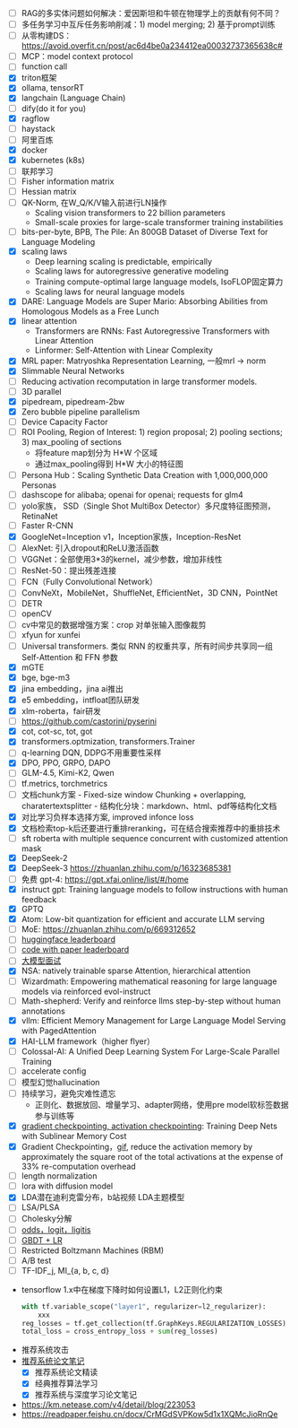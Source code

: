 - [ ] RAG的多实体问题如何解决：爱因斯坦和牛顿在物理学上的贡献有何不同？
- [ ] 多任务学习中互斥任务影响削减：1) model merging; 2) 基于prompt训练
- [ ] 从零构建DS：https://avoid.overfit.cn/post/ac6d4be0a234412ea00032737365638c#
- [ ] MCP：model context protocol
- [ ] function call
- [x] triton框架
- [x] ollama, tensorRT
- [x] langchain (Language Chain)
- [ ] dify(do it for you)
- [x] ragflow
- [ ] haystack
- [ ] 阿里百炼
- [x] docker
- [x] kubernetes (k8s)
- [ ] 联邦学习
- [ ] Fisher information matrix
- [ ] Hessian matrix
- [ ] QK-Norm, 在W_Q/K/V输入前进行LN操作
    - Scaling vision transformers to 22 billion parameters
    - Small-scale proxies for large-scale transformer training instabilities
- [ ] bits-per-byte, BPB, The Pile: An 800GB Dataset of Diverse Text for Language Modeling
- [x] scaling laws
    - Deep learning scaling is predictable, empirically
    - Scaling laws for autoregressive generative modeling
    - Training compute-optimal large language models, IsoFLOP固定算力
    - Scaling laws for neural language models
- [x] DARE: Language Models are Super Mario: Absorbing Abilities from Homologous Models as a Free Lunch
- [x] linear attention
    - Transformers are RNNs: Fast Autoregressive Transformers with Linear Attention
    - Linformer: Self-Attention with Linear Complexity
- [x] MRL paper: Matryoshka Representation Learning, 一般mrl → norm
- [x] Slimmable Neural Networks
- [ ] Reducing activation recomputation in large transformer models.
- [ ] 3D parallel
- [x] pipedream, pipedream-2bw
- [x] Zero bubble pipeline parallelism
- [ ] Device Capacity Factor
- [ ] ROI Pooling, Region of Interest: 1) region proposal; 2) pooling sections; 3) max_pooling of sections
    - 将feature map划分为 H*W 个区域
    - 通过max_pooling得到 H*W 大小的特征图
- [ ] Persona Hub：Scaling Synthetic Data Creation with 1,000,000,000 Personas
- [ ] dashscope for alibaba; openai for openai; requests for glm4
- [ ] yolo家族， SSD（Single Shot MultiBox Detector）多尺度特征图预测，RetinaNet
- [ ] Faster R-CNN
- [x] GoogleNet=Inception v1，Inception家族，Inception-ResNet
- [ ] AlexNet: 引入dropout和ReLU激活函数
- [ ] VGGNet：全部使用3*3的kernel，减少参数，增加非线性
- [ ] ResNet-50：提出残差连接
- [ ] FCN（Fully Convolutional Network）
- [ ] ConvNeXt，MobileNet，ShuffleNet, EfficientNet，3D CNN，PointNet 
- [ ] DETR
- [ ] openCV
- [ ] cv中常见的数据增强方案：crop 对单张输入图像裁剪
- [ ] xfyun for xunfei
- [ ] Universal transformers. 类似 RNN 的权重共享，所有时间步共享同一组 Self-Attention 和 FFN 参数
- [x] mGTE
- [x] bge, bge-m3
- [x] jina embedding，jina ai推出
- [x] e5 embedding，intfloat团队研发
- [x] xlm-roberta，fair研发
- [ ] https://github.com/castorini/pyserini
- [x] cot, cot-sc, tot, got
- [x] transformers.optmization, transformers.Trainer
- [ ] q-learning DQN, DDPG不用重要性采样
- [x] DPO, PPO, GRPO, DAPO
- [ ] GLM-4.5, Kimi-K2, Qwen
- [ ] tf.metrics, torchmetrics
- [ ] 文档chunk方案
        - Fixed-size window Chunking + overlapping, charatertextsplitter
        - 结构化分块：markdown、html、pdf等结构化文档
- [x] 对比学习负样本选择方案, improved infonce loss
- [x] 文档检索top-k后还要进行重排reranking，可在结合搜索推荐中的重排技术
- [ ] sft roberta with multiple sequence concurrent with customized attention mask
- [x] DeepSeek-2
- [x] DeepSeek-3 https://zhuanlan.zhihu.com/p/16323685381
- [ ] 免费 gpt-4: https://gpt.xfai.online/list/#/home
- [x] instruct gpt: Training language models to follow instructions with human feedback
- [x] GPTQ
- [x] Atom: Low-bit quantization for efficient and accurate LLM serving
- [ ] MoE: https://zhuanlan.zhihu.com/p/669312652
- [ ] [huggingface leaderboard](https://huggingface.co/spaces?q=leaderboard)
- [ ] [code with paper leaderboard](https://paperswithcode.com/sota)
- [ ] [大模型面试](https://zhuanlan.zhihu.com/p/691588703)
- [x] NSA: natively trainable sparse Attention, hierarchical attention
- [ ] Wizardmath: Empowering mathematical reasoning for large language models via reinforced evol-instruct
- [ ] Math-shepherd: Verify and reinforce llms step-by-step without human annotations
- [x] vllm: Efficient Memory Management for Large Language Model Serving with PagedAttention
- [x] HAI-LLM framework（higher flyer）
- [ ] Colossal-AI:  A Unified Deep Learning System For Large-Scale Parallel Training
- [ ] accelerate config
- [ ] 模型幻觉hallucination
- [ ] 持续学习，避免灾难性遗忘
    - 正则化、数据放回、增量学习、adapter网络，使用pre model软标签数据参与训练等
- [x] [gradient checkpointing, activation checkpointing](https://www.bilibili.com/video/BV1nJ4m1M7Qw/?spm_id_from=333.1387.search.video_card.click&vd_source=782e4c31fc5e63b7cb705fa371eeeb78): Training Deep Nets with Sublinear Memory Cost
- [x] Gradient Checkpointing，[gif](https://pic3.zhimg.com/v2-1679b74a85687cdb250e532931bb266a_b.webp), reduce the activation memory by approximately the square root of the total activations at the expense of 33% re-computation overhead
- [ ] length normalization
- [ ] lora with diffusion model 
- [x] LDA潜在迪利克雷分布，b站视频 LDA主题模型
- [ ] LSA/PLSA
- [ ] Cholesky分解
- [ ] [odds，logit，ligitis](https://zhuanlan.zhihu.com/p/435912211)
- [ ] [GBDT + LR](https://www.cnblogs.com/wkang/p/9657032.html)
- [ ] Restricted Boltzmann Machines (RBM)
- [ ] A/B test
- [ ] TF-IDF_j, MI_{a, b, c, d}
- tensorflow 1.x中在梯度下降时如何设置L1，L2正则化约束
    ```python
    with tf.variable_scope("layer1", regularizer=l2_regularizer):
        xxx
    reg_losses = tf.get_collection(tf.GraphKeys.REGULARIZATION_LOSSES)
    total_loss = cross_entropy_loss + sum(reg_losses)
    ```
- 推荐系统攻击
- [推荐系统论文笔记](https://github.com/Doragd/Algorithm-Practice-in-Industry/blob/main/%E6%90%9C%E5%B9%BF%E6%8E%A8%E7%AE%97%E6%B3%95%E7%B3%BB%E5%88%97%E4%B8%B2%E8%AE%B2.md#%E6%8E%A8%E8%8D%90%E7%B3%BB%E7%BB%9F%E8%AE%BA%E6%96%87%E7%AC%94%E8%AE%B0)
    - [x] 推荐系统论文精读
    - [x] 经典推荐算法学习
    - [x] 推荐系统与深度学习论文笔记
- https://km.netease.com/v4/detail/blog/223053  
- https://readpaper.feishu.cn/docx/CrMGdSVPKow5d1x1XQMcJioRnQe
